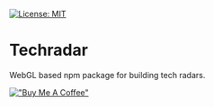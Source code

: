 [![License: MIT](https://img.shields.io/badge/License-MIT-blue.svg)](https://opensource.org/licenses/MIT)

# Techradar
WebGL based npm package for building tech radars.

[!["Buy Me A Coffee"](https://www.buymeacoffee.com/assets/img/custom_images/orange_img.png)](https://www.buymeacoffee.com/andrinmeier)

